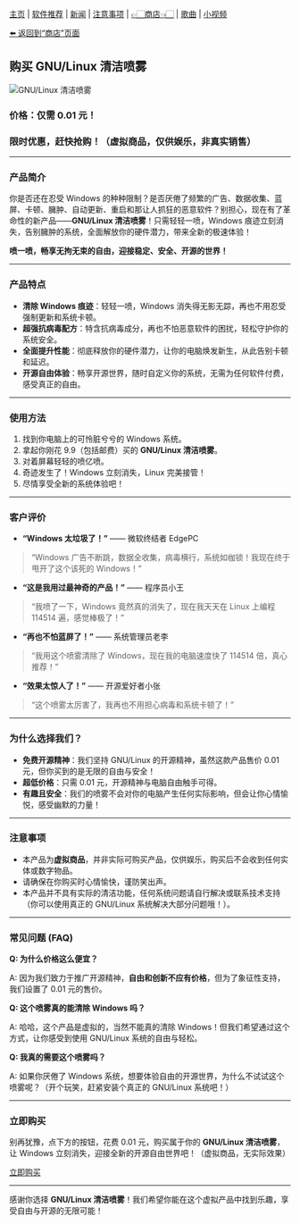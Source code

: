 [主页](./) | [软件推荐](./software) | [新闻](./news) | [注意事项](./notes) | [👉🏻商店👈🏻](./shop) | [歌曲](./songs) | [小视频](./videos)

[⬅️ 返回到“商店”页面](./shop)

## 购买 GNU/Linux 清洁喷雾

![GNU/Linux 清洁喷雾](https://mirror.ghproxy.com/https://raw.githubusercontent.com/felixng1988/felixng1988.github.io/images/%E5%B9%BF%E5%91%8A.jpg)

### **价格：仅需 0.01 元！**  
### **限时优惠，赶快抢购！（虚拟商品，仅供娱乐，非真实销售）**

---

### 产品简介

你是否还在忍受 Windows 的种种限制？是否厌倦了频繁的广告、数据收集、蓝屏、卡顿、臃肿、自动更新、重启和那让人抓狂的恶意软件？别担心，现在有了革命性的新产品——**GNU/Linux 清洁喷雾**！只需轻轻一喷，Windows 痕迹立刻消失，告别臃肿的系统，全面解放你的硬件潜力，带来全新的极速体验！

**喷一喷，畅享无拘无束的自由，迎接稳定、安全、开源的世界！**

---

### 产品特点

- **清除 Windows 痕迹**：轻轻一喷，Windows 消失得无影无踪，再也不用忍受强制更新和系统卡顿。
- **超强抗病毒配方**：特含抗病毒成分，再也不怕恶意软件的困扰，轻松守护你的系统安全。
- **全面提升性能**：彻底释放你的硬件潜力，让你的电脑焕发新生，从此告别卡顿和延迟。
- **开源自由体验**：畅享开源世界，随时自定义你的系统，无需为任何软件付费，感受真正的自由。

---

### 使用方法

1. 找到你电脑上的可怜脏兮兮的 Windows 系统。
2. 拿起你刚花 9.9（包括邮费）买的 **GNU/Linux 清洁喷雾**。
3. 对着屏幕轻轻的喷亿喷。
4. 奇迹发生了！Windows 立刻消失，Linux 完美接管！
5. 尽情享受全新的系统体验吧！

---

### 客户评价

- **“Windows 太垃圾了！”** —— 微软终结者 EdgePC
> “Windows 广告不断跳，数据全收集，病毒横行，系统如枷锁！我现在终于甩开了这个该死的 Windows！”

- **“这是我用过最神奇的产品！”** —— 程序员小王
> “我喷了一下，Windows 竟然真的消失了，现在我天天在 Linux 上编程 114514 遍，感觉棒极了！”  

- **“再也不怕蓝屏了！”** —— 系统管理员老李
> “我用这个喷雾清除了 Windows，现在我的电脑速度快了 114514 倍，真心推荐！”  

- **“效果太惊人了！”** —— 开源爱好者小张
> “这个喷雾太厉害了，我再也不用担心病毒和系统卡顿了！”

---

### 为什么选择我们？

- **免费开源精神**：我们坚持 GNU/Linux 的开源精神，虽然这款产品售价 0.01 元，但你买到的是无限的自由与安全！
- **超低价格**：只需 0.01 元，开源精神与电脑自由触手可得。
- **有趣且安全**：我们的喷雾不会对你的电脑产生任何实际影响，但会让你心情愉悦，感受幽默的力量！

---

### 注意事项

- 本产品为**虚拟商品**，并非实际可购买产品，仅供娱乐，购买后不会收到任何实体或数字物品。
- 请确保在你购买时心情愉快，谨防笑出声。
- 本产品并不具有实际的清洁功能，任何系统问题请自行解决或联系技术支持（你可以使用真正的 GNU/Linux 系统解决大部分问题哦！）。

---

### 常见问题 (FAQ)

**Q: 为什么价格这么便宜？**

A: 因为我们致力于推广开源精神，**自由和创新不应有价格**，但为了象征性支持，我们设置了 0.01 元的售价。

**Q: 这个喷雾真的能清除 Windows 吗？**

A: 哈哈，这个产品是虚拟的，当然不能真的清除 Windows！但我们希望通过这个方式，让你感受到使用 GNU/Linux 系统的自由与轻松。

**Q: 我真的需要这个喷雾吗？**

A: 如果你厌倦了 Windows 系统，想要体验自由的开源世界，为什么不试试这个喷雾呢？（开个玩笑，赶紧安装个真正的 GNU/Linux 系统吧！）

---

### 立即购买

别再犹豫，点下方的按钮，花费 0.01 元，购买属于你的 **GNU/Linux 清洁喷雾**，让 Windows 立刻消失，迎接全新的开源自由世界吧！（虚拟商品，无实际效果）

[立即购买](https://mirror.ghproxy.com/https://raw.githubusercontent.com/felixng1988/felixng1988.github.io/images/%E5%B9%BF%E5%91%8A.jpg)

---

感谢你选择 **GNU/Linux 清洁喷雾**！我们希望你能在这个虚拟产品中找到乐趣，享受自由与开源的无限可能！